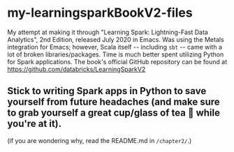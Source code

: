 # my-learningsparkBookV2-files
My attempt at making it through "Learning Spark: Lightning-Fast Data Analytics", 2nd Edition, released July 2020 in Emacs. Was using the Metals integration for Emacs; however, Scala itself -- including `sbt` -- came with a lot of broken libraries/packages. Time is much better spent utilizing Python for Spark applications.
The book's official GitHub repository can be found at https://github.com/databricks/LearningSparkV2

## Stick to writing Spark apps in Python to save yourself from future headaches (and make sure to grab yourself a great cup/glass of tea 🍵  while you're at it).
(if you are wondering why, read the README.md in `/chapter2/`.)
